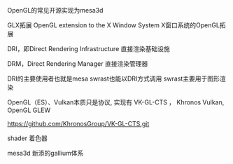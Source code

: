 
OpenGL的常见开源实现为mesa3d

GLX拓展 OpenGL extension to the X Window System  X窗口系统的OpenGL拓展

DRI，即Direct Rendering Infrastructure   直接渲染基础设施

DRM，Direct Rendering Manager  直接渲染管理器

DRI的主要使用者也就是mesa
swrast也能以DRI方式调用    swrast主要用于图形渲染



OpenGL（ES）、Vulkan本质只是协议, 实现有 VK-GL-CTS ， Khronos Vulkan, OpenGL  GLEW


https://github.com/KhronosGroup/VK-GL-CTS.git


shader  着色器


mesa3d 新添的gallium体系
